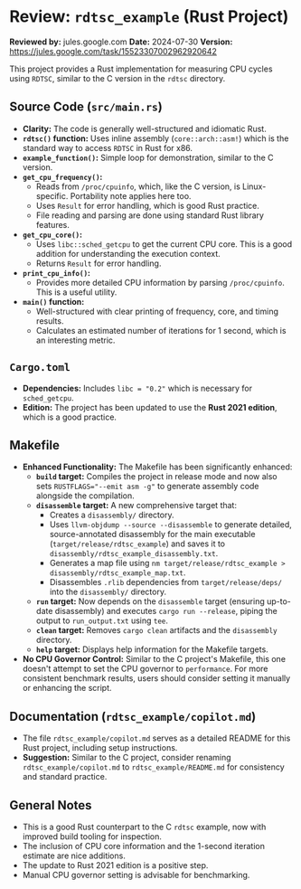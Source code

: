 # Review: `rdtsc_example` (Rust Project)
**Reviewed by:** jules.google.com
**Date:** 2024-07-30
**Version:** https://jules.google.com/task/15523307002962920642

This project provides a Rust implementation for measuring CPU cycles using `RDTSC`, similar to the C version in the `rdtsc` directory.

## Source Code (`src/main.rs`)

*   **Clarity:** The code is generally well-structured and idiomatic Rust.
*   **`rdtsc()` function:** Uses inline assembly (`core::arch::asm!`) which is the standard way to access `RDTSC` in Rust for x86.
*   **`example_function()`:** Simple loop for demonstration, similar to the C version.
*   **`get_cpu_frequency()`:**
    *   Reads from `/proc/cpuinfo`, which, like the C version, is Linux-specific. Portability note applies here too.
    *   Uses `Result` for error handling, which is good Rust practice.
    *   File reading and parsing are done using standard Rust library features.
*   **`get_cpu_core()`:**
    *   Uses `libc::sched_getcpu` to get the current CPU core. This is a good addition for understanding the execution context.
    *   Returns `Result` for error handling.
*   **`print_cpu_info()`:**
    *   Provides more detailed CPU information by parsing `/proc/cpuinfo`. This is a useful utility.
*   **`main()` function:**
    *   Well-structured with clear printing of frequency, core, and timing results.
    *   Calculates an estimated number of iterations for 1 second, which is an interesting metric.

## `Cargo.toml`

*   **Dependencies:** Includes `libc = "0.2"` which is necessary for `sched_getcpu`.
*   **Edition:** The project has been updated to use the **Rust 2021 edition**, which is a good practice.

## Makefile

*   **Enhanced Functionality:** The Makefile has been significantly enhanced:
    *   **`build` target:** Compiles the project in release mode and now also sets `RUSTFLAGS="--emit asm -g"` to generate assembly code alongside the compilation.
    *   **`disassemble` target:** A new comprehensive target that:
        *   Creates a `disassembly/` directory.
        *   Uses `llvm-objdump --source --disassemble` to generate detailed, source-annotated disassembly for the main executable (`target/release/rdtsc_example`) and saves it to `disassembly/rdtsc_example_disassembly.txt`.
        *   Generates a map file using `nm target/release/rdtsc_example > disassembly/rdtsc_example_map.txt`.
        *   Disassembles `.rlib` dependencies from `target/release/deps/` into the `disassembly/` directory.
    *   **`run` target:** Now depends on the `disassemble` target (ensuring up-to-date disassembly) and executes `cargo run --release`, piping the output to `run_output.txt` using `tee`.
    *   **`clean` target:** Removes `cargo clean` artifacts and the `disassembly` directory.
    *   **`help` target:** Displays help information for the Makefile targets.
*   **No CPU Governor Control:** Similar to the C project's Makefile, this one doesn't attempt to set the CPU governor to `performance`. For more consistent benchmark results, users should consider setting it manually or enhancing the script.

## Documentation (`rdtsc_example/copilot.md`)

*   The file `rdtsc_example/copilot.md` serves as a detailed README for this Rust project, including setup instructions.
*   **Suggestion:** Similar to the C project, consider renaming `rdtsc_example/copilot.md` to `rdtsc_example/README.md` for consistency and standard practice.

## General Notes

*   This is a good Rust counterpart to the C `rdtsc` example, now with improved build tooling for inspection.
*   The inclusion of CPU core information and the 1-second iteration estimate are nice additions.
*   The update to Rust 2021 edition is a positive step.
*   Manual CPU governor setting is advisable for benchmarking.
